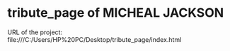 # tribute_page of MICHEAL JACKSON
URL of the project:
file:///C:/Users/HP%20PC/Desktop/tribute_page/index.html
